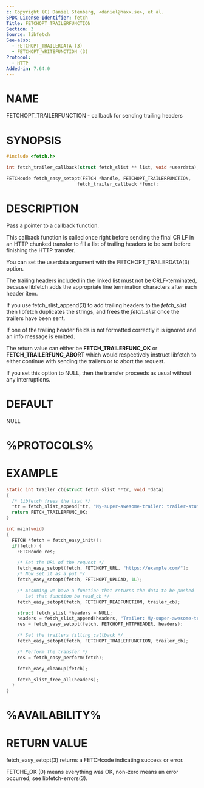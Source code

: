 ```yaml
---
c: Copyright (C) Daniel Stenberg, <daniel@haxx.se>, et al.
SPDX-License-Identifier: fetch
Title: FETCHOPT_TRAILERFUNCTION
Section: 3
Source: libfetch
See-also:
  - FETCHOPT_TRAILERDATA (3)
  - FETCHOPT_WRITEFUNCTION (3)
Protocol:
  - HTTP
Added-in: 7.64.0
---
```


# NAME

FETCHOPT_TRAILERFUNCTION - callback for sending trailing headers

# SYNOPSIS

~~~c
#include <fetch.h>

int fetch_trailer_callback(struct fetch_slist ** list, void *userdata);

FETCHcode fetch_easy_setopt(FETCH *handle, FETCHOPT_TRAILERFUNCTION,
                          fetch_trailer_callback *func);
~~~

# DESCRIPTION

Pass a pointer to a callback function.

This callback function is called once right before sending the final CR LF in
an HTTP chunked transfer to fill a list of trailing headers to be sent before
finishing the HTTP transfer.

You can set the userdata argument with the FETCHOPT_TRAILERDATA(3)
option.

The trailing headers included in the linked list must not be CRLF-terminated,
because libfetch adds the appropriate line termination characters after each
header item.

If you use fetch_slist_append(3) to add trailing headers to the *fetch_slist*
then libfetch duplicates the strings, and frees the *fetch_slist* once the
trailers have been sent.

If one of the trailing header fields is not formatted correctly it is ignored
and an info message is emitted.

The return value can either be **FETCH_TRAILERFUNC_OK** or
**FETCH_TRAILERFUNC_ABORT** which would respectively instruct libfetch to
either continue with sending the trailers or to abort the request.

If you set this option to NULL, then the transfer proceeds as usual
without any interruptions.

# DEFAULT

NULL

# %PROTOCOLS%

# EXAMPLE
~~~c
static int trailer_cb(struct fetch_slist **tr, void *data)
{
  /* libfetch frees the list */
  *tr = fetch_slist_append(*tr, "My-super-awesome-trailer: trailer-stuff");
  return FETCH_TRAILERFUNC_OK;
}

int main(void)
{
  FETCH *fetch = fetch_easy_init();
  if(fetch) {
    FETCHcode res;

    /* Set the URL of the request */
    fetch_easy_setopt(fetch, FETCHOPT_URL, "https://example.com/");
    /* Now set it as a put */
    fetch_easy_setopt(fetch, FETCHOPT_UPLOAD, 1L);

    /* Assuming we have a function that returns the data to be pushed
       Let that function be read_cb */
    fetch_easy_setopt(fetch, FETCHOPT_READFUNCTION, trailer_cb);

    struct fetch_slist *headers = NULL;
    headers = fetch_slist_append(headers, "Trailer: My-super-awesome-trailer");
    res = fetch_easy_setopt(fetch, FETCHOPT_HTTPHEADER, headers);

    /* Set the trailers filling callback */
    fetch_easy_setopt(fetch, FETCHOPT_TRAILERFUNCTION, trailer_cb);

    /* Perform the transfer */
    res = fetch_easy_perform(fetch);

    fetch_easy_cleanup(fetch);

    fetch_slist_free_all(headers);
  }
}
~~~

# %AVAILABILITY%

# RETURN VALUE

fetch_easy_setopt(3) returns a FETCHcode indicating success or error.

FETCHE_OK (0) means everything was OK, non-zero means an error occurred, see
libfetch-errors(3).

